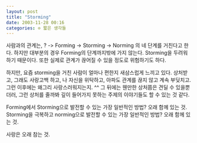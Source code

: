 ```yaml
---
layout: post
title: "Storming"
date: 2003-11-28 00:16
categories: ⊙ 짧은 생각들
---
```


사람과의 관계는, ? -> Forming -> Storming -> Norming 의 네 단계를 거친다고 한다. 하지만 대부분의 경우 Forming의 단계까지밖에 가지 않는다. Storming을 두려워하기 때문이다. 또한 실제로 관계가 끊어질 수 있을 정도로 위험하기도 하다.

하지만, 요즘 storming을 거친 사람이 얼마나 편한지 새삼스럽게 느끼고 있다. 상처받고, 그래도 사랑고백 하고, 나 자신을 위탁하고, 아파도 관계를 끊지 않고 계속 부딪치고. 그런 이후에는 왜그리 사랑스러워지는지. ^^ 그 뒤에는 웬만한 상처쯤은 견딜 수 있을뿐더러, 그런 상처를 줄까봐 깊이 들어가지 못하는 주제의 이야기들도 할 수 있는 것 같다.

Forming에서 Storming으로 발전할 수 있는 가장 일반적인 방법? 오래 함께 있는 것. Storming을 극복하고 norming으로 발전할 수 있는 가장 일반적인 방법? 오래 함께 있는 것.

사랑은 오래 참는 것.

       
